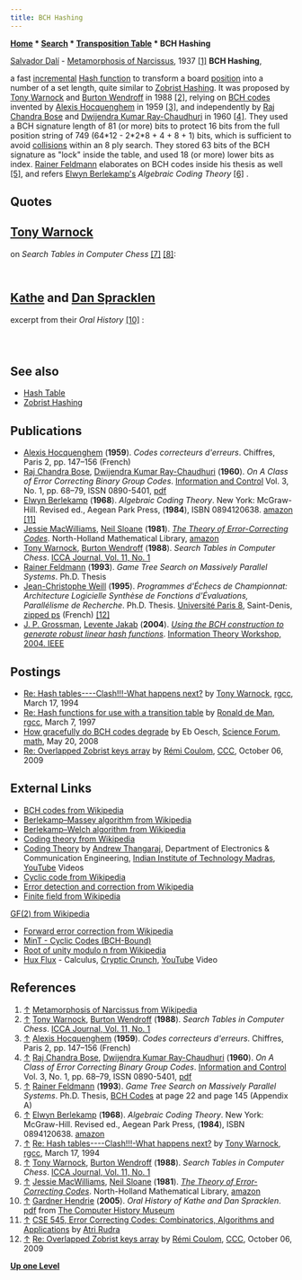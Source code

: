 ```yaml
---
title: BCH Hashing
---
```

**[Home](Home "Home") * [Search](Search "Search") * [Transposition Table](Transposition_Table "Transposition Table") * BCH Hashing**

[](http://en.wikipedia.org/wiki/Metamorphosis_of_Narcissus) [Salvador Dalí](Category:Salvador_Dal%C3%AD "Category:Salvador Dalí") - [Metamorphosis of Narcissus](https://en.wikipedia.org/wiki/Metamorphosis_of_Narcissus), 1937 <a id="cite-note-1" href="#cite-ref-1">[1]</a>
**BCH Hashing**,

a fast [incremental](Incremental_Updates "Incremental Updates") [Hash function](https://en.wikipedia.org/wiki/Hash_function) to transform a board [position](Chess_Position "Chess Position") into a number of a set length, quite similar to [Zobrist Hashing](Zobrist_Hashing "Zobrist Hashing"). It was proposed by [Tony Warnock](Tony_Warnock "Tony Warnock") and [Burton Wendroff](Burton_Wendroff "Burton Wendroff") in 1988 <a id="cite-note-2" href="#cite-ref-2">[2]</a>, relying on [BCH codes](https://en.wikipedia.org/wiki/BCH_code) invented by [Alexis Hocquenghem](Mathematician#Hocquenghem "Mathematician") in 1959 <a id="cite-note-3" href="#cite-ref-3">[3]</a>, and independently by [Raj Chandra Bose](Mathematician#RCBose "Mathematician") and [Dwijendra Kumar Ray-Chaudhuri](Mathematician#RayChaudhuri "Mathematician") in 1960 <a id="cite-note-4" href="#cite-ref-4">[4]</a>. They used a BCH signature length of 81 (or more) bits to protect 16 bits from the full position string of 749 (64\*12 - 2\*2\*8 + 4 + 8 + 1) bits, which is sufficient to avoid [collisions](Transposition_Table#KeyCollisions "Transposition Table") within an 8 ply search. They stored 63 bits of the BCH signature as "lock" inside the table, and used 18 (or more) lower bits as index. [Rainer Feldmann](Rainer_Feldmann "Rainer Feldmann") elaborates on BCH codes inside his thesis as well <a id="cite-note-5" href="#cite-ref-5">[5]</a>, and refers [Elwyn Berlekamp's](Elwyn_Berlekamp "Elwyn Berlekamp") *Algebraic Coding Theory* <a id="cite-note-6" href="#cite-ref-6">[6]</a> .

## Quotes

## [Tony Warnock](Tony_Warnock "Tony Warnock")

on *Search Tables in Computer Chess* <a id="cite-note-7" href="#cite-ref-7">[7]</a> <a id="cite-note-8" href="#cite-ref-8">[8]</a>:

```C++The following paper describes a method of generating the numbers for a hash table. By using [error correcting codes](https://en.wikipedia.org/wiki/Error_detection_and_correction), we ensure that positions that are close on the board are not close in the hash space. Some experiments showed that we got an improvement in collision rate compared to using a [random set of numbers](Pseudorandom_Number_Generator "Pseudorandom Number Generator").

```

```C++[MacWilliams](Mathematician#JMacWilliam "Mathematician") and [Sloane's](Mathematician#NSloane "Mathematician") book on error correcting codes <a id="cite-note-9" href="#cite-ref-9">[9]</a> has the glory details about the theory and programming. 

```

## [Kathe](Kathe_Spracklen "Kathe Spracklen") and [Dan Spracklen](Dan_Spracklen "Dan Spracklen")

excerpt from their *Oral History* <a id="cite-note-10" href="#cite-ref-10">[10]</a> :

```C++Well, first explain what a hash table is... You want to spread your positions out over a large data area so you need random numbers that will distribute a Chess position over, you know, a lot of different, you know, memory maps or memory locations.

```

```C++So BCH random numbers were something that some people had developed at the [University of New Mexico](https://en.wikipedia.org/wiki/University_of_New_Mexico). Those people had [a Chess program](Lachex "Lachex"). They wrote an article on it and ... I think it's three different people that developed it. Anyway, it's a coding scheme that gives the maximal distance between... Bit adjacent numbers so that you spread your positions over - more uniformly over the hash table area. They don't tend to bunch up as much that way. 

```

```C++So, anyway, they wrote an article on how to do that and I had - in fact, I even got the book that they recommended and read it and figured it out how to do it because they didn't really tell you how to do it. They just said that they were using them and they were... So I tried it and, sure enough, they worked a lot better than the old method of getting random numbers. 

```

## See also

- [Hash Table](Hash_Table "Hash Table")
- [Zobrist Hashing](Zobrist_Hashing "Zobrist Hashing")

## Publications

- [Alexis Hocquenghem](Mathematician#Hocquenghem "Mathematician") (**1959**). *Codes correcteurs d'erreurs*. Chiffres, Paris 2, pp. 147–156 (French)
- [Raj Chandra Bose](Mathematician#RCBose "Mathematician"), [Dwijendra Kumar Ray-Chaudhuri](Mathematician#RayChaudhuri "Mathematician") (**1960**). *On A Class of Error Correcting Binary Group Codes*. [Information and Control](https://en.wikipedia.org/wiki/Information_and_Computation) Vol. 3, No. 1, pp. 68–79, ISSN 0890-5401, [pdf](http://kom.aau.dk/~heb/kurser/NOTER/KOFA03.PDF)
- [Elwyn Berlekamp](Elwyn_Berlekamp "Elwyn Berlekamp") (**1968**). *Algebraic Coding Theory*. New York: McGraw-Hill. Revised ed., Aegean Park Press, (**1984**), ISBN 0894120638. [amazon](http://www.amazon.com/Algebraic-Coding-Theory-Revised-M-6/dp/0894120638) <a id="cite-note-11" href="#cite-ref-11">[11]</a>
- [Jessie MacWilliams](Mathematician#JMacWilliam "Mathematician"), [Neil Sloane](Mathematician#NSloane "Mathematician") (**1981**). *[The Theory of Error-Correcting Codes](http://www.sciencedirect.com/science/bookseries/09246509/16)*. North-Holland Mathematical Library, [amazon](http://www.amazon.com/Theory-Error-Correcting-North-Holland-Mathematical-Library/dp/0444851933)
- [Tony Warnock](Tony_Warnock "Tony Warnock"), [Burton Wendroff](Burton_Wendroff "Burton Wendroff") (**1988**). *Search Tables in Computer Chess*. [ICCA Journal, Vol. 11, No. 1](ICGA_Journal#11_1 "ICGA Journal")
- [Rainer Feldmann](Rainer_Feldmann "Rainer Feldmann") (**1993**). *Game Tree Search on Massively Parallel Systems*. Ph.D. Thesis
- [Jean-Christophe Weill](Jean-Christophe_Weill "Jean-Christophe Weill") (**1995**). *Programmes d'Échecs de Championnat: Architecture Logicielle Synthèse de Fonctions d'Évaluations, Parallélisme de Recherche*. Ph.D. Thesis. [Université Paris 8](University_of_Paris#8 "University of Paris"), Saint-Denis, [zipped ps](http://www.recherche.enac.fr/%7Eweill/publications/phdJCW.ps.gz) (French) <a id="cite-note-12" href="#cite-ref-12">[12]</a>
- [J. P. Grossman](index.php?title=J._P._Grossman&action=edit&redlink=1 "J. P. Grossman (page does not exist)"), [Levente Jakab](http://www.linkedin.com/in/ljakab) (**2004**). *[Using the BCH construction to generate robust linear hash functions](http://ieeexplore.ieee.org/xpl/freeabs_all.jsp?arnumber=1405309)*. [Information Theory Workshop, 2004. IEEE](http://ieeexplore.ieee.org/xpl/mostRecentIssue.jsp?punumber=9641)

## Postings

- [Re: Hash tables----Clash!!!-What happens next?](https://groups.google.com/group/rec.games.chess/msg/2a4183cb654443dc?hl=en) by [Tony Warnock](Tony_Warnock "Tony Warnock"), [rgcc](Computer_Chess_Forums "Computer Chess Forums"), March 17, 1994
- [Re: Hash functions for use with a transition table](https://groups.google.com/d/msg/rec.games.chess.computer/0sIKY_dfLUs/aMlLOXkDJJsJ) by [Ronald de Man](Ronald_de_Man "Ronald de Man"), [rgcc](Computer_Chess_Forums "Computer Chess Forums"), March 7, 1997
- [How gracefully do BCH codes degrade](http://www.science-bbs.com/121-math/3da76fc0fd4785b9.htm#.UdMt06wXl8E) by Eb Oesch, [Science Forum, math](http://www.science-bbs.com/viewforum/121-math/1796.htm), May 20, 2008
- [Re: Overlapped Zobrist keys array](http://www.talkchess.com/forum/viewtopic.php?t=30008&start=11) by [Rémi Coulom](R%C3%A9mi_Coulom "Rémi Coulom"), [CCC](CCC "CCC"), October 06, 2009

## External Links

- [BCH codes from Wikipedia](https://en.wikipedia.org/wiki/BCH_code)
- [Berlekamp–Massey algorithm from Wikipedia](https://en.wikipedia.org/wiki/Berlekamp%E2%80%93Massey_algorithm)
- [Berlekamp–Welch algorithm from Wikipedia](https://en.wikipedia.org/wiki/Berlekamp%E2%80%93Welch_algorithm)
- [Coding theory from Wikipedia](https://en.wikipedia.org/wiki/Coding_theory)
- [Coding Theory](http://www.youtube.com/course?list=EC5002EB7306694E7D) by [Andrew Thangaraj](http://www.ee.iitm.ac.in/~andrew/), Department of Electronics & Communication Engineering, [Indian Institute of Technology Madras](https://en.wikipedia.org/wiki/Indian_Institute_of_Technology_Madras), [YouTube](https://en.wikipedia.org/wiki/YouTube) Videos
- [Cyclic code from Wikipedia](https://en.wikipedia.org/wiki/Cyclic_code)
- [Error detection and correction from Wikipedia](https://en.wikipedia.org/wiki/Error_detection_and_correction)
- [Finite field from Wikipedia](https://en.wikipedia.org/wiki/Finite_field)

[GF(2) from Wikipedia](https://en.wikipedia.org/wiki/GF%282%29)

- [Forward error correction from Wikipedia](https://en.wikipedia.org/wiki/Forward_error_correction)
- [MinT - Cyclic Codes (BCH-Bound)](http://mint.sbg.ac.at/desc_CCyclic-BCHBound.html)
- [Root of unity modulo n from Wikipedia](https://en.wikipedia.org/wiki/Root_of_unity_modulo_n)
- [Hux Flux](Category:Hux_Flux "Category:Hux Flux") - Calculus, [Cryptic Crunch](https://en.wikipedia.org/wiki/Hux_Flux#Albums), [YouTube](https://en.wikipedia.org/wiki/YouTube) Video

## References

1. <a id="cite-ref-1" href="#cite-note-1">↑</a> [Metamorphosis of Narcissus from Wikipedia](https://en.wikipedia.org/wiki/Metamorphosis_of_Narcissus)
1. <a id="cite-ref-2" href="#cite-note-2">↑</a> [Tony Warnock](Tony_Warnock "Tony Warnock"), [Burton Wendroff](Burton_Wendroff "Burton Wendroff") (**1988**). *Search Tables in Computer Chess*. [ICCA Journal, Vol. 11, No. 1](ICGA_Journal#11_1 "ICGA Journal")
1. <a id="cite-ref-3" href="#cite-note-3">↑</a> [Alexis Hocquenghem](Mathematician#Hocquenghem "Mathematician") (**1959**). *Codes correcteurs d'erreurs*. Chiffres, Paris 2, pp. 147–156 (French)
1. <a id="cite-ref-4" href="#cite-note-4">↑</a> [Raj Chandra Bose](Mathematician#RCBose "Mathematician"), [Dwijendra Kumar Ray-Chaudhuri](Mathematician#RayChaudhuri "Mathematician") (**1960**). *On A Class of Error Correcting Binary Group Codes*. [Information and Control](https://en.wikipedia.org/wiki/Information_and_Computation) Vol. 3, No. 1, pp. 68–79, ISSN 0890-5401, [pdf](http://kom.aau.dk/~heb/kurser/NOTER/KOFA03.PDF)
1. <a id="cite-ref-5" href="#cite-note-5">↑</a> [Rainer Feldmann](Rainer_Feldmann "Rainer Feldmann") (**1993**). *Game Tree Search on Massively Parallel Systems*. Ph.D. Thesis, [BCH Codes](https://en.wikipedia.org/wiki/BCH_Code) at page 22 and page 145 (Appendix A)
1. <a id="cite-ref-6" href="#cite-note-6">↑</a> [Elwyn Berlekamp](Elwyn_Berlekamp "Elwyn Berlekamp") (**1968**). *Algebraic Coding Theory*. New York: McGraw-Hill. Revised ed., Aegean Park Press, (**1984**), ISBN 0894120638. [amazon](http://www.amazon.com/Algebraic-Coding-Theory-Revised-M-6/dp/0894120638)
1. <a id="cite-ref-7" href="#cite-note-7">↑</a> [Re: Hash tables----Clash!!!-What happens next?](https://groups.google.com/group/rec.games.chess/msg/2a4183cb654443dc?hl=en) by [Tony Warnock](Tony_Warnock "Tony Warnock"), [rgcc](Computer_Chess_Forums "Computer Chess Forums"), March 17, 1994
1. <a id="cite-ref-8" href="#cite-note-8">↑</a> [Tony Warnock](Tony_Warnock "Tony Warnock"), [Burton Wendroff](Burton_Wendroff "Burton Wendroff") (**1988**). *Search Tables in Computer Chess*. [ICCA Journal, Vol. 11, No. 1](ICGA_Journal#11_1 "ICGA Journal")
1. <a id="cite-ref-9" href="#cite-note-9">↑</a> [Jessie MacWilliams](Mathematician#JMacWilliam "Mathematician"), [Neil Sloane](Mathematician#NSloane "Mathematician") (**1981**). *[The Theory of Error-Correcting Codes](http://www.sciencedirect.com/science/bookseries/09246509/16)*. North-Holland Mathematical Library, [amazon](http://www.amazon.com/Theory-Error-Correcting-North-Holland-Mathematical-Library/dp/0444851933)
1. <a id="cite-ref-10" href="#cite-note-10">↑</a> [Gardner Hendrie](http://www.computerhistory.org/trustee/gardner-hendrie) (**2005**). *Oral History of Kathe and Dan Spracklen*. [pdf](http://archive.computerhistory.org/projects/chess/related_materials/oral-history/spacklen.oral_history.2005.102630821/spracklen.oral_history_transcript.2005.102630821.pdf) from [The Computer History Museum](The_Computer_History_Museum "The Computer History Museum")
1. <a id="cite-ref-11" href="#cite-note-11">↑</a> [CSE 545, Error Correcting Codes: Combinatorics, Algorithms and Applications](http://www.cse.buffalo.edu/~atri/courses/coding-theory/) by [Atri Rudra](http://www.cse.buffalo.edu/~atri/)
1. <a id="cite-ref-12" href="#cite-note-12">↑</a> [Re: Overlapped Zobrist keys array](http://www.talkchess.com/forum/viewtopic.php?t=30008&start=11) by [Rémi Coulom](R%C3%A9mi_Coulom "Rémi Coulom"), [CCC](CCC "CCC"), October 06, 2009

**[Up one Level](Transposition_Table "Transposition Table")**

